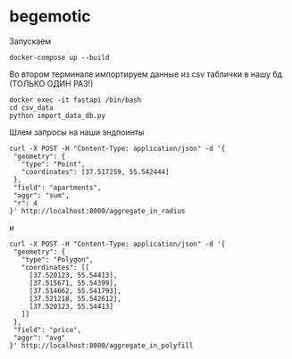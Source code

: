 # begemotic

Запускаем
```
docker-compose up --build
```

Во втором терминале импортируем данные из csv таблички в нашу бд (ТОЛЬКО ОДИН РАЗ!)
```
docker exec -it fastapi /bin/bash
cd csv_data
python import_data_db.py
```

Шлем запросы на наши эндпоинты 
```
curl -X POST -H "Content-Type: application/json" -d '{
 "geometry": {
   "type": "Point",
   "coordinates": [37.517259, 55.542444]
 },
 "field": "apartments",
 "aggr": "sum",
 "r": 4
}' http://localhost:8000/aggregate_in_radius
```

и
```
curl -X POST -H "Content-Type: application/json" -d '{
 "geometry": {
   "type": "Polygon",
   "coordinates": [[
     [37.520123, 55.54413],
     [37.515671, 55.54399],
     [37.514662, 55.541793],
     [37.521218, 55.542612],
     [37.520123, 55.54413]
   ]]
 },
 "field": "price",
 "aggr": "avg"
}' http://localhost:8000/aggregate_in_polyfill
```
